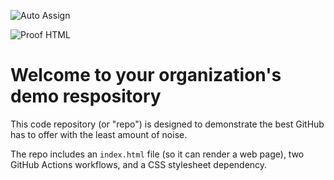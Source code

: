 ![Auto Assign](https://github.com/PurpleSoftTIS/demo-repository/actions/workflows/auto-assign.yml/badge.svg)

![Proof HTML](https://github.com/PurpleSoftTIS/demo-repository/actions/workflows/proof-html.yml/badge.svg)

# Welcome to your organization's demo respository
This code repository (or "repo") is designed to demonstrate the best GitHub has to offer with the least amount of noise.

The repo includes an `index.html` file (so it can render a web page), two GitHub Actions workflows, and a CSS stylesheet dependency.
